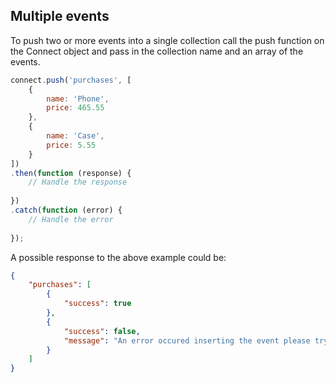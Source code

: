 ## Multiple events

To push two or more events into a single collection call the push function on the Connect object and pass in the collection name and an array of the events.

```js
connect.push('purchases', [
    {
        name: 'Phone', 
        price: 465.55
    },
    {
        name: 'Case', 
        price: 5.55
    }
])
.then(function (response) {
    // Handle the response
    
})
.catch(function (error) {
    // Handle the error
    
});
```

A possible response to the above example could be:

```json
{
    "purchases": [
        {
            "success": true
        },
        {
            "success": false,
            "message": "An error occured inserting the event please try again."
        }
    ]
}
```
